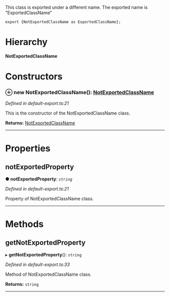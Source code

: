 

This class is exported under a different name. The exported name is "ExportedClassName"

    export {NotExportedClassName as ExportedClassName};

# Hierarchy

**NotExportedClassName**

# Constructors

<a id="constructor"></a>

### ⊕ **new NotExportedClassName**(): [NotExportedClassName](_default_export_.notexportedclassname.md)

*Defined in default-export.ts:21*

This is the constructor of the NotExportedClassName class.

**Returns:** [NotExportedClassName](_default_export_.notexportedclassname.md)

---

# Properties

<a id="notexportedproperty"></a>

##  notExportedProperty

**●  notExportedProperty**:  *`string`* 

*Defined in default-export.ts:21*

Property of NotExportedClassName class.

___

# Methods

<a id="getnotexportedproperty"></a>

##  getNotExportedProperty

▸ **getNotExportedProperty**(): `string`

*Defined in default-export.ts:33*

Method of NotExportedClassName class.

**Returns:** `string`

___

